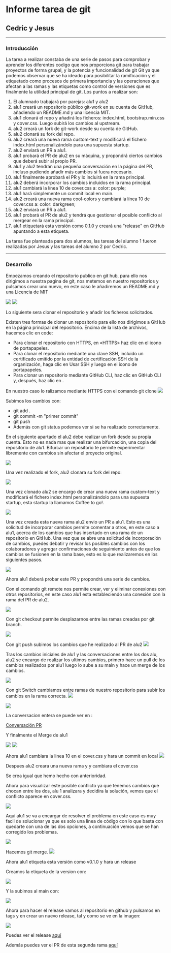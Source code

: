 # Informe tarea de git
## Cedric y Jesus

---
### Introducción

La tarea a realizar constaba de una serie de pasos para comprobar y aprender los diferentes codigo que nos proporciona git para trabajar proyectos de forma grupal, y la potencia y funcionalidad de git Git ya que podemos observar que se ha ideado para posibilitar la ramificación y el etiquetado como procesos de primera importancia y las operaciones que afectan a las ramas y las etiquetas como control de versiones que es finalmente la utilidad principal de git.
Los puntos a realizar son:
1. El alumnado trabajará por parejas: alu1 y alu2
2. alu1 creará un repositorio público git-work en su cuenta de GitHub, añadiendo un README.md y una licencia MIT.
3. alu1 clonará el repo y añadirá los ficheros: index.html, bootstrap.min.css y cover.css. Luego subirá los cambios al upstream.
4. alu2 creará un fork de git-work desde su cuenta de GitHub.
5. alu2 clonará su fork del repo.
6. alu2 creará una nueva rama custom-text y modificará el fichero index.html personalizándolo para una supuesta startup.
7. alu2 enviará un PR a alu1.
8. alu1 probará el PR de alu2 en su máquina, y propondrá ciertos cambios que deberá subir al propio PR.
9. alu1 y alu2 tendrán una pequeña conversación en la página del PR, incluso pudiendo añadir más cambios si fuera necesario.
10. alu1 finalmente aprobará el PR y lo incluirá en la rama principal.
11. alu2 deberá incorporar los cambios incluidos en la rama principal.
12. alu1 cambiará la línea 10 de cover.css a: color: purple;
14. alu1 hará simplemente un commit local en main.
15. alu2 creará una nueva rama cool-colors y cambiará la línea 10 de cover.css a: color: darkgreen;
17. alu2 enviará un PR a alu1.
18. alu1 probará el PR de alu2 y tendrá que gestionar el posible conflicto al mergear en la rama principal.
19. alu1 etiquetará esta versión como 0.1.0 y creará una "release" en GitHub apuntando a esta etiqueta.


La tarea fue planteada para dos alumnos, las tareas del alumno 1 fueron realizadas por Jesus y las tareas del alumno 2 por Cedric.

---
### Desarrollo

Empezamos creando el repositorio publico en git hub, para ello nos dirigimos a nuestra pagina de git, nos metemos en nuestro repositorios y pulsamos crear uno nuevo, en este caso le añadiremos un README.md y una Licencia de MIT

![](imagenes-informe/alu1/crearRepositorio1.PNG)
![](imagenes-informe/alu1/crearRepositorio2.PNG)

Lo siguiente sera clonar el repositorio y añadir los ficheros solicitados.

Existen tres formas de clonar un repositorio para ello  nos dirigimos a GitHub en la página principal del repositorio. Encima de la lista de archivos, hacemos  clic en code:

- Para clonar el repositorio con HTTPS, en «HTTPS» haz clic en el icono de portapapeles.
- Para clonar el repositorio mediante una clave SSH, incluido un certificado emitido por la entidad de certificación SSH de la organización, haga clic en Usar SSH y luego en el icono de portapapeles.
- Para clonar un repositorio mediante GitHub CLI, haz clic en GitHub CLI y, después, haz clic en .

En nuestro caso lo ralizamos mediante HTTPS con el comando git clone
![](imagenes-informe/alu1/clonar.PNG)

Subimos los cambios con:
- git add .
- git commit -m "primer commit"
- git push
- Además con git status podemos ver si se ha realizado correctamente.

En el siguiente apartado el alu2 debe realizar un fork desde su propia cuenta. Esto no es nada mas que realizar una bifurcación, una copia del repositorio de alu1. Bifurcar un repositorio te permite experimentar libremente con cambios sin afectar el proyecto original.

![](imagenes-informe/alu2/fork_repositorio.png)

Una vez realizado el fork, alu2 clonara su fork del repo:

![](imagenes-informe/alu2/clone_fork.png)


Una vez clonado alu2 se encargo de crear una nueva rama custom-text y modificará el fichero index.html personalizándolo para una supuesta startup, esta startup la llamamos Coffee to go!.


![](imagenes-informe/alu2/crear_rama_custom_text.png)

Una vez creada esta nueva rama alu2 envio un PR a alu1. Esto es una solicitud de incorporar cambios permite comentar a otros, en este caso a alu1, acerca de los cambios que has insertado en una rama de un repositorio en GitHub. Una vez que se abre una solicitud de incorporación de cambios, puedes debatir y revisar los posibles cambios con los colaboradores y agregar confirmaciones de seguimiento antes de que los cambios se fusionen en la rama base, esto es lo que realizaremos en los siguientes pasos.

![](imagenes-informe/alu2/crear_pull_request.png)

Ahora alu1 deberá probar este PR y propondrá una serie de cambios.

Con el comando git remote nos permite crear, ver y eliminar conexiones con otros repositorios, en este caso alu1 esta estableciendo una conexión con la rama del PR de alu2.

![](imagenes-informe/alu1/git-remote-fetch.png)

Con git checkout permite desplazarnos entre las ramas creadas por git branch.

![](imagenes-informe/alu1/git-checkout-fork.png)

Con git push subimos los cambios que he realizado al PR de alu2
![](imagenes-informe/alu1/git-push-custom-text.png)

Tras los cambios iniciales de alu1 y las conversaciones entre los dos alu, alu2 se encargo de realizar los ultimos cambios, primero hace un pull de los cambios realizados por alu1 luego lo sube a su main y hace un merge de los cambios.

![](imagenes-informe/alu2/git_fetch_pull_cambios_jesus.png)

Con git Switch cambiamos entre ramas de nuestro repositorio para subir los cambios en la rama correcta.
![](imagenes-informe/alu2/subir_cambios_origin.png)

![](imagenes-informe/alu2/merge_customtext_main.png)

La conversacion entera se puede ver en :

[Conversación PR](https://github.com/JesusSosaMorales/git-work/pull/1)

Y finalmente el Merge de alu1

![](imagenes-informe/alu1/git-pull.png)
![](imagenes-informe/alu1/merge_pr_cedric_customtext.png)




Ahora alu1 cambiara la linea 10 en el cover.css y hara un commit en local
![](imagenes-informe/alu1/apartado12.png)

Despues alu2 creara una nueva rama y y cambiara el cover.css

Se crea igual que hemo hecho con anterioridad.

Ahora para visualizar este posible conflicto ya que tenemos cambios que chocan entre los dos, alu 1 analizara y decidira la solución, vemos que el conflicto aparece en cover.css.

![](imagenes-informe/alu1/merge-conflict.png)

Aqui alu1 se va a encargar de resolver el problema en este caso es muy facil de solucionar ya que es solo una linea de código con lo que basta con quedarte con una de las dos opciones, a continuación vemos que se han corregido los problemas.

![](imagenes-informe/alu1/git-conflic.type.png)

Hacemos git merge.
![](imagenes-informe/alu1/git-conflict-resolve.png)

Ahora alu1 etiqueta esta versión como v0.1.0 y hara un release

Creamos la etiqueta de la version con:

![](imagenes-informe/alu1/tag1.png)

Y la subimos al main con:

![](imagenes-informe/alu1/tag2.png)

Ahora para hacer el release vamos al repositorio en github y pulsamos en tags y en crear un nuevo release, tal y como se ve en la imagen:

![](imagenes-informe/alu1/release.png)

Puedes ver el release [aquí](https://github.com/JesusSosaMorales/git-work/releases/tag/v0.1.0)

Además puedes ver el PR de esta segunda rama [aquí](https://github.com/JesusSosaMorales/git-work/pull/2)







